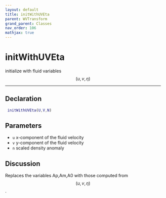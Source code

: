 ```yaml
---
layout: default
title: initWithUVEta
parent: WVTransform
grand_parent: Classes
nav_order: 106
mathjax: true
---
```


#  initWithUVEta

initialize with fluid variables $$(u,v,\eta)$$


---

## Declaration
```matlab
 initWithUVEta(U,V,N)
```
## Parameters
+ `u`  x-component of the fluid velocity
+ `v`  y-component of the fluid velocity
+ `n`  scaled density anomaly

## Discussion

  Replaces the variables Ap,Am,A0 with those computed from $$(u,v,\eta)$$.
          
